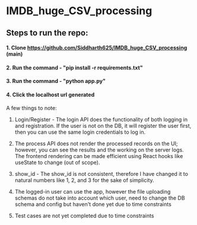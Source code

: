 # IMDB_huge_CSV_processing

## Steps to run the repo:
#### 1. Clone https://github.com/Siddharth625/IMDB_huge_CSV_processing (main)
#### 2. Run the command - "pip install -r requirements.txt"
#### 3. Run the command - "python app.py"
#### 4. Click the localhost url generated

A few things to note:
1) Login/Register - The login API does the functionality of both logging in and registration. If the user is not on the DB, it will register the user first, then you can use the same login credentials to log in.

2) The process API does not render the processed records on the UI; however, you can see the results and the working on the server logs. The frontend rendering can be made efficient using React hooks like useState to change (out of scope).

3) show_id - The show_id is not consistent, therefore I have changed it to natural numbers like 1, 2, and 3 for the sake of simplicity.

4) The logged-in user can use the app, however the file uploading schemas do not take into account which user, need to change the DB schema and config but haven't done yet due to time constraints

5) Test cases are not yet completed due to time constraints

